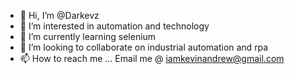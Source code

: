 - 👋 Hi, I’m @Darkevz
- 👀 I’m interested in automation and technology
- 🌱 I’m currently learning selenium
- 💞️ I’m looking to collaborate on industrial automation and rpa
- 📫 How to reach me ...
Email me @ iamkevinandrew@gmail.com
<!---
Kevin/Darkevz is a ✨ special ✨ repository because its `README.md` (this file) appears on your GitHub profile.
You can click the Preview link to take a look at your changes.
--->
